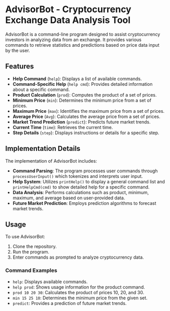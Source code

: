 # AdvisorBot - Cryptocurrency Exchange Data Analysis Tool

AdvisorBot is a command-line program designed to assist cryptocurrency investors in analyzing data from an exchange. It provides various commands to retrieve statistics and predictions based on price data input by the user.

## Features

- **Help Command** (`help`): Displays a list of available commands.
- **Command-Specific Help** (`help cmd`): Provides detailed information about a specific command.
- **Product Calculation** (`prod`): Computes the product of a set of prices.
- **Minimum Price** (`min`): Determines the minimum price from a set of prices.
- **Maximum Price** (`max`): Identifies the maximum price from a set of prices.
- **Average Price** (`Avg`): Calculates the average price from a set of prices.
- **Market Trend Prediction** (`predict`): Predicts future market trends.
- **Current Time** (`time`): Retrieves the current time.
- **Step Details** (`step`): Displays instructions or details for a specific step.

## Implementation Details

The implementation of AdvisorBot includes:
- **Command Parsing**: The program processes user commands through `processUserInput()` which tokenizes and interprets user input.
- **Help System**: Utilizes `printHelp()` to display a general command list and `printHelpCmd(cmd)` to show detailed help for a specific command.
- **Data Analysis**: Performs calculations such as product, minimum, maximum, and average based on user-provided data.
- **Future Market Prediction**: Employs prediction algorithms to forecast market trends.

## Usage

To use AdvisorBot:
1. Clone the repository.
2. Run the program.
3. Enter commands as prompted to analyze cryptocurrency data.

### Command Examples

- `help`: Displays available commands.
- `help prod`: Shows usage information for the product command.
- `prod 10 20 30`: Calculates the product of prices 10, 20, and 30.
- `min 15 25 10`: Determines the minimum price from the given set.
- `predict`: Provides a prediction of future market trends.
